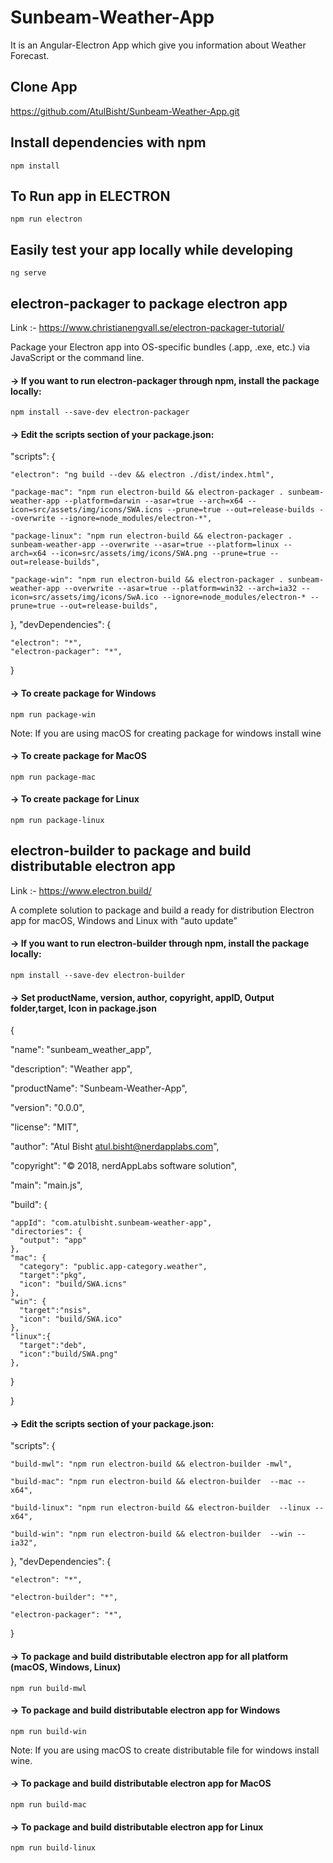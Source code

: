 # Sunbeam-Weather-App

It is an Angular-Electron App which give you information about Weather Forecast.

## Clone App
<https://github.com/AtulBisht/Sunbeam-Weather-App.git>

## Install dependencies with npm 

``npm install``

## To Run app in ELECTRON

``npm run electron``

## Easily test your app locally while developing

``ng serve``

## electron-packager to package electron app

Link :- 
<https://www.christianengvall.se/electron-packager-tutorial/>

Package your Electron app into OS-specific bundles (.app, .exe, etc.) via JavaScript or the command line.

#### -> If you want to run electron-packager through npm, install the package locally:

``npm install --save-dev electron-packager``

#### -> Edit the scripts section of your package.json:

 "scripts": {

    "electron": "ng build --dev && electron ./dist/index.html",

    "package-mac": "npm run electron-build && electron-packager . sunbeam-weather-app --platform=darwin --asar=true --arch=x64 --icon=src/assets/img/icons/SWA.icns --prune=true --out=release-builds --overwrite --ignore=node_modules/electron-*",

    "package-linux": "npm run electron-build && electron-packager . sunbeam-weather-app --overwrite --asar=true --platform=linux --arch=x64 --icon=src/assets/img/icons/SWA.png --prune=true --out=release-builds",

    "package-win": "npm run electron-build && electron-packager . sunbeam-weather-app --overwrite --asar=true --platform=win32 --arch=ia32 --icon=src/assets/img/icons/SwA.ico --ignore=node_modules/electron-* --prune=true --out=release-builds",

  },
  "devDependencies": {

    "electron": "*",
    "electron-packager": "*",
    
  } 

#### -> To create package for Windows
``npm run package-win``

Note: If you are using macOS for creating package for windows install wine 

#### -> To create package for MacOS
``npm run package-mac``

#### -> To create package for Linux
``npm run package-linux``

## electron-builder to package and build distributable electron app

Link :- 
 <https://www.electron.build/>

A complete solution to package and build a ready for distribution Electron app for macOS, Windows and Linux with “auto update”

#### -> If you want to run electron-builder through npm, install the package locally:

``npm install --save-dev electron-builder``

#### -> Set productName, version, author, copyright, appID, Output folder,target, Icon in package.json
   {
     
  "name": "sunbeam_weather_app", 

  "description": "Weather app",

  "productName": "Sunbeam-Weather-App",

  "version": "0.0.0",

  "license": "MIT",

  "author": "Atul Bisht <atul.bisht@nerdapplabs.com>",

  "copyright": "© 2018, nerdAppLabs software solution",

  "main": "main.js",

  "build": {

    "appId": "com.atulbisht.sunbeam-weather-app",
    "directories": {
      "output": "app"
    },
    "mac": {
      "category": "public.app-category.weather",
      "target":"pkg",
      "icon": "build/SWA.icns"
    },
    "win": {
      "target":"nsis",
      "icon": "build/SWA.ico"
    },
    "linux":{
      "target":"deb",
      "icon":"build/SWA.png"
    },
  }

}

#### -> Edit the scripts section of your package.json:

"scripts": {

    "build-mwl": "npm run electron-build && electron-builder -mwl",
  
    "build-mac": "npm run electron-build && electron-builder  --mac --x64",

    "build-linux": "npm run electron-build && electron-builder  --linux --x64",

    "build-win": "npm run electron-build && electron-builder  --win --ia32",
   
  },
  "devDependencies": {
   
    "electron": "*",

    "electron-builder": "*",

    "electron-packager": "*",
  }

#### -> To package and build distributable electron app for all platform (macOS, Windows, Linux) 
``npm run build-mwl``

#### -> To package and build distributable electron app for Windows 
``npm run build-win``

Note: If you are using macOS to create distributable file for windows install wine.

#### -> To package and build distributable electron app for MacOS 
``npm run build-mac``

#### -> To package and build distributable electron app for Linux 
``npm run build-linux``